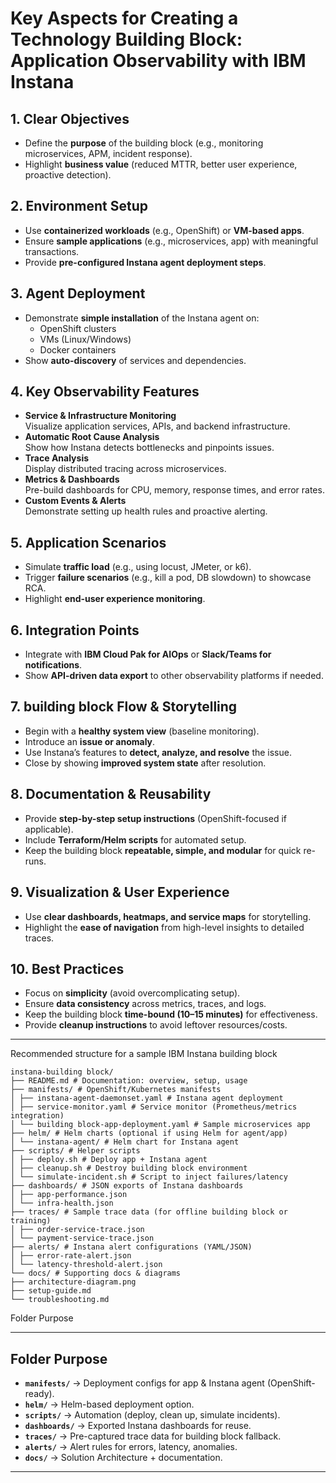 # Key Aspects for Creating a Technology Building Block: Application Observability with IBM Instana

## 1. Clear Objectives
- Define the **purpose** of the building block  (e.g., monitoring microservices, APM, incident response).
- Highlight **business value** (reduced MTTR, better user experience, proactive detection).

## 2. Environment Setup
- Use **containerized workloads** (e.g., OpenShift) or **VM-based apps**.
- Ensure **sample applications** (e.g., microservices, app) with meaningful transactions.
- Provide **pre-configured Instana agent deployment steps**.

## 3. Agent Deployment
- Demonstrate **simple installation** of the Instana agent on:
  - OpenShift clusters
  - VMs (Linux/Windows)
  - Docker containers
- Show **auto-discovery** of services and dependencies.

## 4. Key Observability Features
- **Service & Infrastructure Monitoring**  
  Visualize application services, APIs, and backend infrastructure.
- **Automatic Root Cause Analysis**  
  Show how Instana detects bottlenecks and pinpoints issues.
- **Trace Analysis**  
  Display distributed tracing across microservices.
- **Metrics & Dashboards**  
  Pre-build dashboards for CPU, memory, response times, and error rates.
- **Custom Events & Alerts**  
  Demonstrate setting up health rules and proactive alerting.

## 5. Application Scenarios
- Simulate **traffic load** (e.g., using locust, JMeter, or k6).
- Trigger **failure scenarios** (e.g., kill a pod, DB slowdown) to showcase RCA.
- Highlight **end-user experience monitoring**.

## 6. Integration Points
- Integrate with **IBM Cloud Pak for AIOps** or **Slack/Teams for notifications**.
- Show **API-driven data export** to other observability platforms if needed.

## 7. building block Flow & Storytelling
- Begin with a **healthy system view** (baseline monitoring).
- Introduce an **issue or anomaly**.
- Use Instana’s features to **detect, analyze, and resolve** the issue.
- Close by showing **improved system state** after resolution.

## 8. Documentation & Reusability
- Provide **step-by-step setup instructions** (OpenShift-focused if applicable).
- Include **Terraform/Helm scripts** for automated setup.
- Keep the building block **repeatable, simple, and modular** for quick re-runs.

## 9. Visualization & User Experience
- Use **clear dashboards, heatmaps, and service maps** for storytelling.
- Highlight the **ease of navigation** from high-level insights to detailed traces.

## 10. Best Practices
- Focus on **simplicity** (avoid overcomplicating setup).
- Ensure **data consistency** across metrics, traces, and logs.
- Keep the building block **time-bound (10–15 minutes)** for effectiveness.
- Provide **cleanup instructions** to avoid leftover resources/costs.

---

Recommended structure for a sample IBM Instana building block

```
instana-building block/
├── README.md # Documentation: overview, setup, usage
├── manifests/ # OpenShift/Kubernetes manifests
│ ├── instana-agent-daemonset.yaml # Instana agent deployment
│ ├── service-monitor.yaml # Service monitor (Prometheus/metrics integration)
│ └── building block-app-deployment.yaml # Sample microservices app
├── helm/ # Helm charts (optional if using Helm for agent/app)
│ └── instana-agent/ # Helm chart for Instana agent
├── scripts/ # Helper scripts
│ ├── deploy.sh # Deploy app + Instana agent
│ ├── cleanup.sh # Destroy building block environment
│ └── simulate-incident.sh # Script to inject failures/latency
├── dashboards/ # JSON exports of Instana dashboards
│ ├── app-performance.json
│ └── infra-health.json
├── traces/ # Sample trace data (for offline building block or training)
│ ├── order-service-trace.json
│ └── payment-service-trace.json
├── alerts/ # Instana alert configurations (YAML/JSON)
│ ├── error-rate-alert.json
│ └── latency-threshold-alert.json
└── docs/ # Supporting docs & diagrams
├── architecture-diagram.png
├── setup-guide.md
└── troubleshooting.md

```


Folder Purpose

---

## Folder Purpose
- **`manifests/`** → Deployment configs for app & Instana agent (OpenShift-ready).  
- **`helm/`** → Helm-based deployment option.  
- **`scripts/`** → Automation (deploy, clean up, simulate incidents).  
- **`dashboards/`** → Exported Instana dashboards for reuse.  
- **`traces/`** → Pre-captured trace data for building block fallback.  
- **`alerts/`** → Alert rules for errors, latency, anomalies.  
- **`docs/`** → Solution Architecture + documentation.  

---
